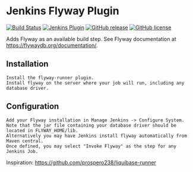# Jenkins Flyway Plugin

[![Build Status](https://ci.jenkins.io/job/Plugins/job/flyway-runner-plugin/job/main/badge/icon)](https://ci.jenkins.io/job/Plugins/job/flyway-runner-plugin/job/main/)
[![Jenkins Plugin](https://img.shields.io/jenkins/plugin/v/flyway-runner.svg)](https://plugins.jenkins.io/flyway-runner)
[![GitHub release](https://img.shields.io/github/release/jenkinsci/flyway-runner-plugin.svg?label=changelog)](https://github.com/jenkinsci/flyway-runner-plugin/releases/latest)
[![GitHub license](https://img.shields.io/github/license/jenkinsci/flyway-runner-plugin)](https://github.com/jenkinsci/flyway-runner-plugin/blob/main/LICENSE.md)

Adds Flyway as an available build step. See Flyway documentation at https://flywaydb.org/documentation/.

## Installation

    Install the flyway-runner plugin.
    Install flyway on the server where your job will run, including any database driver.

## Configuration

    Add your Flyway installation in Manage Jenkins -> Configure System.   
    Note that the jar file containing your database driver should be located in FLYWAY_HOME/lib.
    Alternatively you may have Jenkins install flyway automatically from Maven central.
    Once defined, you may select "Invoke Flyway" as the step for any Jenkins Job.

Inspiration: https://github.com/prospero238/liquibase-runner
